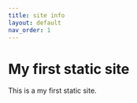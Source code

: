 ```yaml
---
title: site info
layout: default
nav_order: 1
---
```


# My first static site
This is a my first static site.